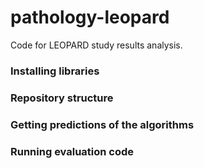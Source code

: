 # pathology-leopard
Code for LEOPARD study results analysis.

### Installing libraries

### Repository structure

### Getting predictions of the algorithms 

### Running evaluation code

